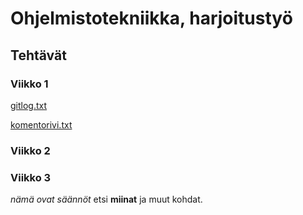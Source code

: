 # Ohjelmistotekniikka, harjoitustyö
## Tehtävät
### Viikko 1
[gitlog.txt](https://github.com/justusmarttila/ot-harjoitustyo/blob/master/laskarit/viikko1/gitlog.txt) 

[komentorivi.txt](https://github.com/justusmarttila/ot-harjoitustyo/blob/master/laskarit/viikko1/komentorivi.txt)

### Viikko 2

### Viikko 3
*nämä ovat säännöt* etsi **miinat** ja muut kohdat.
